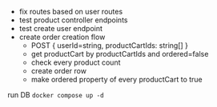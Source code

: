 - fix routes based on user routes
- test product controller endpoints
- test create user endpoint
- create order creation flow
    - POST { userId=string, productCartIds: string[] }
    - get productCart by productCartIds and ordered=false 
    - check every product count
    - create order row
    - make ordered property of every productCart to true


run DB
`docker compose up -d`